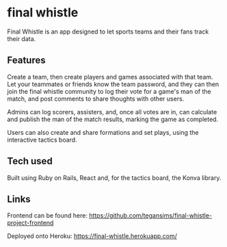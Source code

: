 # final whistle

Final Whistle is an app designed to let sports teams and their fans track their data.

## Features 

Create a team, then create players and games associated with that team. Let your teammates or friends know the team password, and they can then join the final whistle community to log their vote for a game's man of the match, and post comments to share thoughts with other users.

Admins can log scorers, assisters, and, once all votes are in, can calculate and publish the man of the match results, marking the game as completed.

Users can also create and share formations and set plays, using the interactive tactics board.

## Tech used
Built using Ruby on Rails, React and, for the tactics board, the Konva library.

## Links

Frontend can be found here: https://github.com/tegansims/final-whistle-project-frontend

Deployed onto Heroku: https://final-whistle.herokuapp.com/
